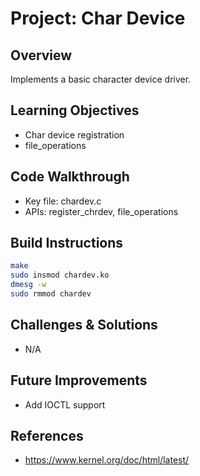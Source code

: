 # Project: Char Device

## Overview
Implements a basic character device driver.

## Learning Objectives
- Char device registration
- file_operations

## Code Walkthrough
- Key file: chardev.c
- APIs: register_chrdev, file_operations

## Build Instructions
```bash
make
sudo insmod chardev.ko
dmesg -w
sudo rmmod chardev
```

## Challenges & Solutions
- N/A

## Future Improvements
- Add IOCTL support

## References
- https://www.kernel.org/doc/html/latest/
